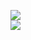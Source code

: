 [![](https://img.shields.io/badge/Made%20With-Github%20Spray-lightgrey.svg?style=for-the-badge&logo=github)](https://github.com/Annihil/github-spray#5111)  
[![](https://i.imgur.com/2DrTn0Z.gif)](https://github.com/Annihil/github-spray)